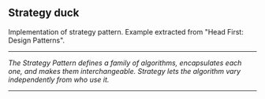## **Strategy duck**
Implementation of strategy pattern. Example extracted from "Head First: Design Patterns".

---

_The Strategy Pattern defines a family of algorithms, encapsulates each one, and makes them interchangeable. Strategy lets the algorithm vary independently from who use it._

---

